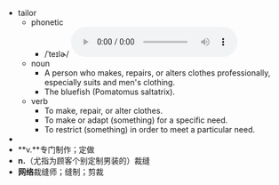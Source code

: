 - tailor
	- phonetic
		- /ˈteɪlɚ/
		  <audio controls><source src="https://api.dictionaryapi.dev/media/pronunciations/en/tailor-us.mp3"></audio>
	- noun
		- A person who makes, repairs, or alters clothes professionally, especially suits and men's clothing.
		- The bluefish (Pomatomus saltatrix).
	- verb
		- To make, repair, or alter clothes.
		- To make or adapt (something) for a specific need.
		- To restrict (something) in order to meet a particular need.
-
- **v.**专门制作；定做
- **n.**（尤指为顾客个别定制男装的）裁缝
- **网络**裁缝师；缝制；剪裁